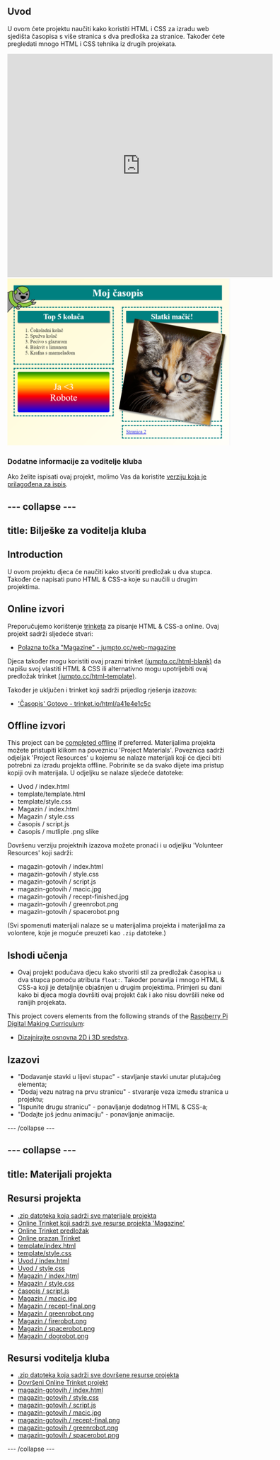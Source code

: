 ## Uvod

U ovom ćete projektu naučiti kako koristiti HTML i CSS za izradu web sjedišta časopisa s više stranica s dva predloška za stranice. Također ćete pregledati mnogo HTML i CSS tehnika iz drugih projekata.

<div class="trinket">
  <iframe src="https://trinket.io/embed/html/a41e4e1c5c?outputOnly=true&start=result" width="600" height="505" frameborder="0" marginwidth="0" marginheight="0" allowfullscreen>
  </iframe>
  <img src="images/magazine-final.png">
</div>

### Dodatne informacije za voditelje kluba

Ako želite ispisati ovaj projekt, molimo Vas da koristite [verziju koja je prilagođena za ispis](https://projects.raspberrypi.org/en/projects/magazine/print).

## \--- collapse \---

## title: Bilješke za voditelja kluba

## Introduction

U ovom projektu djeca će naučiti kako stvoriti predložak u dva stupca. Također će napisati puno HTML & CSS-a koje su naučili u drugim projektima.

## Online izvori

Preporučujemo korištenje [trinketa](https://trinket.io/) za pisanje HTML & CSS-a online. Ovaj projekt sadrži sljedeće stvari:

* [Polazna točka "Magazine" - jumpto.cc/web-magazine](http://jumpto.cc/web-magazine)

Djeca također mogu koristiti ovaj prazni trinket [(jumpto.cc/html-blank)](http://jumpto.cc/html-blank) da napišu svoj vlastiti HTML & CSS ili alternativno mogu upotrijebiti ovaj predložak trinket [(jumpto.cc/html-template)](http://jumpto.cc/html-template).

Također je uključen i trinket koji sadrži prijedlog rješenja izazova:

* ['Časopis' Gotovo - trinket.io/html/a41e4e1c5c](https://trinket.io/html/a41e4e1c5c)

## Offline izvori

This project can be [completed offline](https://rpf.io/html-offline) if preferred. Materijalima projekta možete pristupiti klikom na poveznicu 'Project Materials'. Poveznica sadrži odjeljak 'Project Resources' u kojemu se nalaze materijali koji će djeci biti potrebni za izradu projekta offline. Pobrinite se da svako dijete ima pristup kopiji ovih materijala. U odjeljku se nalaze sljedeće datoteke:

* Uvod / index.html
* template/template.html
* template/style.css
* Magazin / index.html
* Magazin / style.css
* časopis / script.js
* časopis / mutliple .png slike

Dovršenu verziju projektnih izazova možete pronaći i u odjeljku 'Volunteer Resources' koji sadrži:

* magazin-gotovih / index.html
* magazin-gotovih / style.css
* magazin-gotovih / script.js
* magazin-gotovih / macic.jpg
* magazin-gotovih / recept-finished.jpg
* magazin-gotovih / greenrobot.png
* magazin-gotovih / spacerobot.png

(Svi spomenuti materijali nalaze se u materijalima projekta i materijalima za volontere, koje je moguće preuzeti kao `.zip` datoteke.)

## Ishodi učenja

* Ovaj projekt podučava djecu kako stvoriti stil za predložak časopisa u dva stupca pomoću atributa `float:`. Također ponavlja i mnogo HTML & CSS-a koji je detaljnije objašnjen u drugim projektima. Primjeri su dani kako bi djeca mogla dovršiti ovaj projekt čak i ako nisu dovršili neke od ranijih projekata. 

This project covers elements from the following strands of the [Raspberry Pi Digital Making Curriculum](https://rpf.io/curriculum):

* [Dizajnirajte osnovna 2D i 3D sredstva](https://www.raspberrypi.org/curriculum/design/creator).

## Izazovi

* "Dodavanje stavki u lijevi stupac" - stavljanje stavki unutar plutajućeg elementa;
* "Dodaj vezu natrag na prvu stranicu" - stvaranje veza između stranica u projektu;
* "Ispunite drugu stranicu" - ponavljanje dodatnog HTML & CSS-a;
* "Dodajte još jednu animaciju" - ponavljanje animacije.

\--- /collapse \---

## \--- collapse \---

## title: Materijali projekta

## Resursi projekta

* [.zip datoteka koja sadrži sve materijale projekta](https://rpf.io/p/en/magazine-go)
* [Online Trinket koji sadrži sve resurse projekta 'Magazine'](http://jumpto.cc/web-magazine)
* [Online Trinket predložak](http://jumpto.cc/trinket-template)
* [Online prazan Trinket](http://jumpto.cc/trinket-blank)
* [template/index.html](resources/template-index.html)
* [template/style.css](resources/template-style.css)
* [Uvod / index.html](resources/intro-index.html)
* [Uvod / style.css](resources/intro-style.css)
* [Magazin / index.html](resources/magazine-index.html)
* [Magazin / style.css](resources/magazine-style.css)
* [časopis / script.js](resources/magazine-script.js)
* [Magazin / macic.jpg](resources/magazine-kitten.jpg)
* [Magazin / recept-final.png](resources/magazine-recipe-final.png)
* [Magazin / greenrobot.png](resources/magazine-greenrobot.png)
* [Magazin / firerobot.png](resources/magazine-firerobot.png)
* [Magazin / spacerobot.png](resources/magazine-spacerobot.png)
* [Magazin / dogrobot.png](resources/magazine-dogrobot.png)

## Resursi voditelja kluba

* [.zip datoteka koja sadrži sve dovršene resurse projekta](https://rpf.io/p/en/magazine-go)
* [Dovršeni Online Trinket projekt](https://trinket.io/html/a41e4e1c5c)
* [magazin-gotovih / index.html](resources/magazine-finished-index.html)
* [magazin-gotovih / style.css](resources/magazine-finished-style.css)
* [magazin-gotovih / script.js](resources/magazine-finished-script.js)
* [magazin-gotovih / macic.jpg](resources/magazine-finished-kitten.jpg)
* [magazin-gotovih / recept-final.png](resources/magazine-finished-recipe-final.png)
* [magazin-gotovih / greenrobot.png](resources/magazine-finished-greenrobot.png)
* [magazin-gotovih / spacerobot.png](resources/magazine-finished-spacerobot.png)

\--- /collapse \---